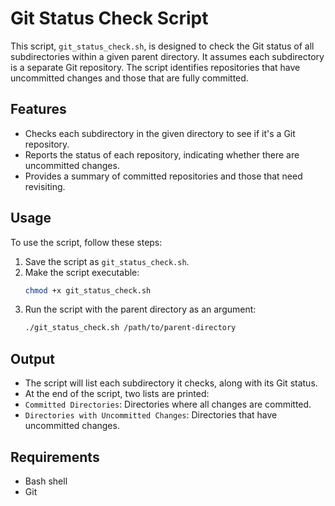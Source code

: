 # Git Status Check Script

This script, `git_status_check.sh`, is designed to check the Git status of all subdirectories within a given parent directory. It assumes each subdirectory is a separate Git repository. The script identifies repositories that have uncommitted changes and those that are fully committed.

## Features

- Checks each subdirectory in the given directory to see if it's a Git repository.
- Reports the status of each repository, indicating whether there are uncommitted changes.
- Provides a summary of committed repositories and those that need revisiting.

## Usage

To use the script, follow these steps:

1. Save the script as `git_status_check.sh`.
2. Make the script executable:
    ```bash
    chmod +x git_status_check.sh
    ```
3. Run the script with the parent directory as an argument:
    ```bash
    ./git_status_check.sh /path/to/parent-directory
    ```


## Output

- The script will list each subdirectory it checks, along with its Git status.
- At the end of the script, two lists are printed:
- `Committed Directories`: Directories where all changes are committed.
- `Directories with Uncommitted Changes`: Directories that have uncommitted changes.

## Requirements

- Bash shell
- Git
